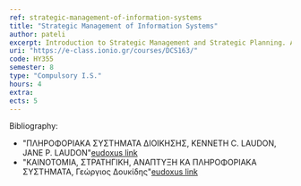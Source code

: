 ```yaml
---
ref: strategic-management-of-information-systems
title: "Strategic Management of Information Systems"
author: pateli
excerpt: Introduction to Strategic Management and Strategic Planning. Analysis of Internal and External Business Environment. Strategic Analysis Tools (SWOT, PESTEL, 5 Forces Model, Value Chain). Maturity Model of Information Systems. Strategic Importance of Information Systems. Information Systems Evaluation. Business Process Modelling and Reengineering withe the use of IS. Governance of Information Systems."
uri: "https://e-class.ionio.gr/courses/DCS163/"
code: ΗΥ355
semester: 8
type: "Compulsory I.S."
hours: 4
extra: 
ects: 5
---
```



Bibliography: 
  - "ΠΛΗΡΟΦΟΡΙΑΚΑ ΣΥΣΤΗΜΑΤΑ ΔΙΟΙΚΗΣΗΣ, KENNETH C. LAUDON, JANE P. LAUDON"[eudoxus link](https://service.eudoxus.gr/search/#a/id:41962586/0)
  - "ΚΑΙΝΟΤΟΜΙΑ, ΣΤΡΑΤΗΓΙΚΗ, ΑΝΑΠΤΥΞΗ ΚΑ ΠΛΗΡΟΦΟΡΙΑΚΑ ΣΥΣΤΗΜΑΤΑ, Γεώργιος Δουκίδης"[eudoxus link](https://service.eudoxus.gr/search/#a/id:14035/0)
  
  

